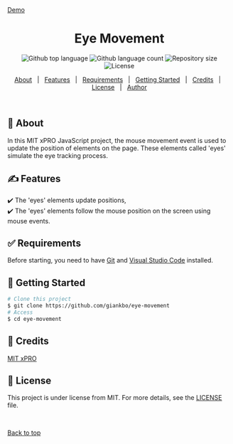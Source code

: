 <!-- Under construction

<div align="center" id="top"> 
  <img src="./images/PacMan5.gif" alt="Pacman Factory" width="600" height="150"/>

-->

&#xa0;

<a href="https://github.com/giankbo/eye-movement">Demo</a>

</div>

<h1 align="center">Eye Movement</h1>

<p align="center">
  <img alt="Github top language" src="https://img.shields.io/github/languages/top/giankbo/eye-movement?color=56BEB8">

  <img alt="Github language count" src="https://img.shields.io/github/languages/count/giankbo/eye-movement?color=56BEB8">

  <img alt="Repository size" src="https://img.shields.io/github/repo-size/giankbo/eye-movement?color=56BEB8">

  <img alt="License" src="https://img.shields.io/github/license/giankbo/eye-movement?color=56BEB8">
</p>

<p align="center">
  <a href="#dart-about">About</a> &#xa0; | &#xa0; 
  <a href="#writing_hand-features">Features</a> &#xa0; | &#xa0;
  <a href="#white_check_mark-requirements">Requirements</a> &#xa0; | &#xa0;
  <a href="#checkered_flag-getting-started">Getting Started</a> &#xa0; | &#xa0;
  <a href="#handshake-credits">Credits</a> &#xa0; | &#xa0;
  <a href="#memo-license">License</a> &#xa0; | &#xa0;
  <a href="https://github.com/giankbo" target="_blank">Author</a>
</p>

<br>

## :dart: About

In this MIT xPRO JavaScript project, the mouse movement event is used to update the position of elements on the page. These elements called 'eyes' simulate the eye tracking process.

## :writing_hand: Features

:heavy_check_mark: The 'eyes' elements update positions,\
:heavy_check_mark: The 'eyes' elements follow the mouse position on the screen using mouse events.

## :white_check_mark: Requirements

Before starting, you need to have [Git](https://git-scm.com) and [Visual Studio Code](https://code.visualstudio.com/) installed.

## :checkered_flag: Getting Started

```bash
# Clone this project
$ git clone https://github.com/giankbo/eye-movement
# Access
$ cd eye-movement
```

## :handshake: Credits

<a href="https://xpro.mit.edu/" target="_blank">MIT xPRO</a>

## :memo: License

This project is under license from MIT. For more details, see the [LICENSE](LICENSE.md) file.

&#xa0;

<a href="#top">Back to top</a>
